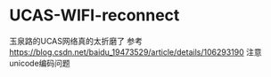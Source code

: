 # UCAS-WIFI-reconnect
玉泉路的UCAS网络真的太折磨了
参考 https://blog.csdn.net/baidu_19473529/article/details/106293190
注意unicode编码问题
